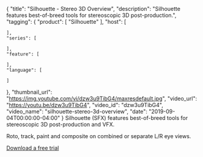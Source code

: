 {
  "title": "Silhouette - Stereo 3D Overview",
  "description": "Silhouette features best-of-breed tools for stereoscopic 3D post-production.",
  "tagging": {
    "product": [
      "Silhouette"
    ],
    "host": [

    ],
    "series": [

    ],
    "feature": [

    ],
    "language": [

    ]
  },
  "thumbnail_url": "https://img.youtube.com/vi/dzw3u9TibG4/maxresdefault.jpg",
  "video_url": "https://youtu.be/dzw3u9TibG4",
  "video_id": "dzw3u9TibG4",
  "video_name": "silhouette-stereo-3d-overview",
  "date": "2019-09-04T00:00:00-04:00"
}
Silhouette (SFX) features best-of-breed tools for stereoscopic 3D post-production and VFX. 

Roto, track, paint and composite on combined or separate L/R eye views. 

[Download a free trial](https://www.silhouettefx.com/silhouette/ "download")
